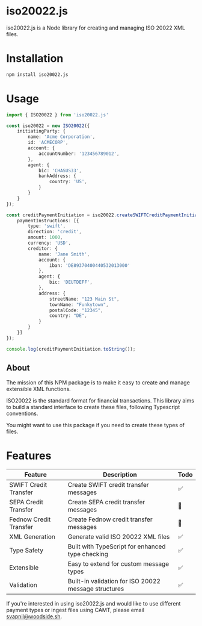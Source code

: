 # iso20022.js
iso20022.js is a Node library for creating and managing ISO 20022 XML files.

# Installation

```bash
npm install iso20022.js
```

# Usage

```ts
import { ISO20022 } from 'iso20022.js'

const iso20022 = new ISO20022({
    initiatingParty: {
        name: 'Acme Corporation',
        id: 'ACMECORP',
        account: {
            accountNumber: '123456789012',
        },
        agent: {
            bic: 'CHASUS33',
            bankAddress: {
                country: 'US',
            }
        }
    }
});

const creditPaymentInitiation = iso20022.createSWIFTCreditPaymentInitiation({
    paymentInstructions: [{
        type: 'swift',
        direction: 'credit',
        amount: 1000,
        currency: 'USD',
        creditor: {
            name: 'Jane Smith',
            account: {
                iban: 'DE89370400440532013000'
            },
            agent: {
                bic: 'DEUTDEFF',
            },
            address: {
                streetName: "123 Main St",
                townName: "Funkytown",
                postalCode: "12345",
                country: "DE",
            }
        }
    }]
});

console.log(creditPaymentInitiation.toString());
```



## About

The mission of this NPM package is to make it easy to create and manage extensible XML functions.

ISO20022 is the standard format for financial transactions. This library aims to build a standard interface to create these files, following Typescript conventions. 

You might want to use this package if you need to create these types of files. 

# Features 

| Feature | Description | Todo |
|---------|-------------|------|
| SWIFT Credit Transfer | Create SWIFT credit transfer messages | ✅ |
| SEPA Credit Transfer | Create SEPA credit transfer messages | 🚧 |
| Fednow Credit Transfer | Create Fednow credit transfer messages | 🚧 |
| XML Generation | Generate valid ISO 20022 XML files | ✅ |
| Type Safety | Built with TypeScript for enhanced type checking | ✅ |
| Extensible | Easy to extend for custom message types | ✅ |
| Validation | Built-in validation for ISO 20022 message structures | ✅ |

If you're interested in using iso20022.js and would like to use different payment types or ingest files using CAMT, please email [svapnil@woodside.sh](mailto:svapnil@woodside.sh).